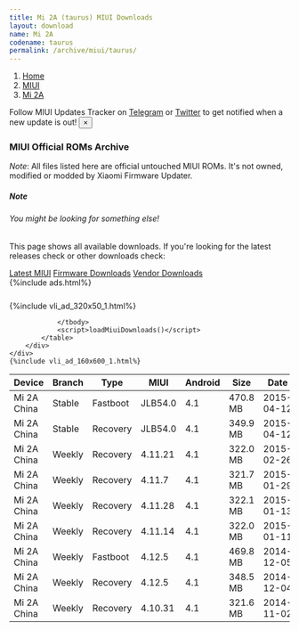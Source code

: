 ```yaml
---
title: Mi 2A (taurus) MIUI Downloads
layout: download
name: Mi 2A
codename: taurus
permalink: /archive/miui/taurus/
---
```

<nav aria-label="breadcrumb">
    <ol class="breadcrumb">
        <li class="breadcrumb-item"><a href="/">Home</a></li>
        <li class="breadcrumb-item"><a href="/miui/">MIUI</a></li>
        <li class="breadcrumb-item active" aria-current="page"><a href="/miui/taurus/">Mi 2A</a></li>
    </ol>
</nav>
<div class="alert alert-primary alert-dismissible fade show" role="alert">
    Follow MIUI Updates Tracker on <a href="https://t.me/MIUIUpdatesTracker" class="alert-link">Telegram</a>
     or <a href="https://twitter.com/MiFwUpdater" class="alert-link">Twitter</a> to get notified when a new update is out!
    <button type="button" class="close" data-dismiss="alert" aria-label="Close">
        <span aria-hidden="true">&times;</span>
    </button>
</div>

### MIUI Official ROMs Archive
*Note*: All files listed here are official untouched MIUI ROMs. It's not owned, modified or modded by Xiaomi Firmware Updater.
<div class="card">
  <div class="card-body">
    <h5 class="card-title">Note</h5>
    <h6 class="card-subtitle mb-2 text-muted">You might be looking for something else!</h6>
    <p class="card-text">This page shows all available downloads.
     If you're looking for the latest releases check or other downloads check:</p>
    <a href="/miui/taurus/" class="card-link">Latest MIUI</a>
    <a href="/firmware/taurus/" class="card-link">Firmware Downloads</a>
    <a href="/vendor/taurus/" class="card-link">Vendor Downloads</a>
  </div>
</div>
{%include ads.html%}
<div class="row justify-content-center">
    <div class="col-10">
        <div class="table-responsive-md" style="margin-top: 25px;">
            {%include vli_ad_320x50_1.html%}
            <table id="miui" class="display dt-responsive nowrap compact table table-striped table-hover table-sm">
                <thead class="thead-dark">
                    <tr>
                        <th data-ref="device">Device</th>
                        <th data-ref="branch">Branch</th>
                        <th data-ref="type">Type</th>
                        <th data-ref="miui">MIUI</th>
                        <th data-ref="android">Android</th>
                        <th data-ref="size">Size</th>
                        <th data-ref="size">Date</th>
                        <th data-ref="link">Link</th>
                    </tr>
                </thead>
                <tbody>
                <tr><td>Mi 2A China</td><td>Stable</td><td>Fastboot</td><td>JLB54.0</td><td>4.1</td><td>470.8 MB</td><td>2015-04-12</td><td><a href="/miui/taurus/stable/JLB54.0/">Download</a></td></tr>
<tr><td>Mi 2A China</td><td>Stable</td><td>Recovery</td><td>JLB54.0</td><td>4.1</td><td>349.9 MB</td><td>2015-04-12</td><td><a href="/miui/taurus/stable/JLB54.0/">Download</a></td></tr>
<tr><td>Mi 2A China</td><td>Weekly</td><td>Recovery</td><td>4.11.21</td><td>4.1</td><td>322.0 MB</td><td>2015-02-26</td><td><a href="/miui/taurus/weekly/4.11.21/">Download</a></td></tr>
<tr><td>Mi 2A China</td><td>Weekly</td><td>Recovery</td><td>4.11.7</td><td>4.1</td><td>321.7 MB</td><td>2015-01-29</td><td><a href="/miui/taurus/weekly/4.11.7/">Download</a></td></tr>
<tr><td>Mi 2A China</td><td>Weekly</td><td>Recovery</td><td>4.11.28</td><td>4.1</td><td>322.1 MB</td><td>2015-01-13</td><td><a href="/miui/taurus/weekly/4.11.28/">Download</a></td></tr>
<tr><td>Mi 2A China</td><td>Weekly</td><td>Recovery</td><td>4.11.14</td><td>4.1</td><td>322.0 MB</td><td>2015-01-11</td><td><a href="/miui/taurus/weekly/4.11.14/">Download</a></td></tr>
<tr><td>Mi 2A China</td><td>Weekly</td><td>Fastboot</td><td>4.12.5</td><td>4.1</td><td>469.8 MB</td><td>2014-12-05</td><td><a href="/miui/taurus/weekly/4.12.5/">Download</a></td></tr>
<tr><td>Mi 2A China</td><td>Weekly</td><td>Recovery</td><td>4.12.5</td><td>4.1</td><td>348.5 MB</td><td>2014-12-04</td><td><a href="/miui/taurus/weekly/4.12.5/">Download</a></td></tr>
<tr><td>Mi 2A China</td><td>Weekly</td><td>Recovery</td><td>4.10.31</td><td>4.1</td><td>321.6 MB</td><td>2014-11-02</td><td><a href="/miui/taurus/weekly/4.10.31/">Download</a></td></tr>

                </tbody>
                <script>loadMiuiDownloads()</script>
            </table>
        </div>
    </div>
    {%include vli_ad_160x600_1.html%}
</div>
